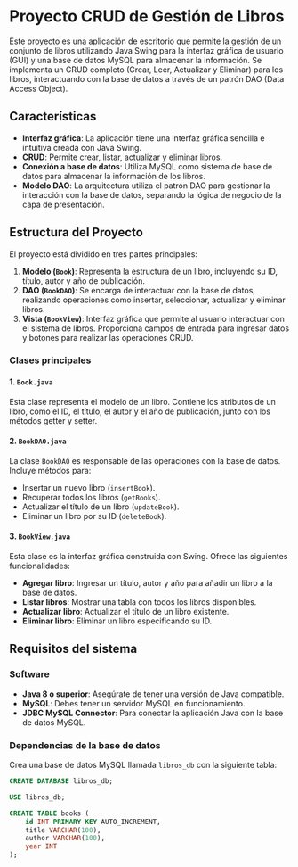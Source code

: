 # Proyecto CRUD de Gestión de Libros

Este proyecto es una aplicación de escritorio que permite la gestión de un conjunto de libros utilizando Java Swing para la interfaz gráfica de usuario (GUI) y una base de datos MySQL para almacenar la información. Se implementa un CRUD completo (Crear, Leer, Actualizar y Eliminar) para los libros, interactuando con la base de datos a través de un patrón DAO (Data Access Object).

## Características

- **Interfaz gráfica**: La aplicación tiene una interfaz gráfica sencilla e intuitiva creada con Java Swing.
- **CRUD**: Permite crear, listar, actualizar y eliminar libros.
- **Conexión a base de datos**: Utiliza MySQL como sistema de base de datos para almacenar la información de los libros.
- **Modelo DAO**: La arquitectura utiliza el patrón DAO para gestionar la interacción con la base de datos, separando la lógica de negocio de la capa de presentación.

## Estructura del Proyecto

El proyecto está dividido en tres partes principales:

1. **Modelo (`Book`)**: Representa la estructura de un libro, incluyendo su ID, título, autor y año de publicación.
2. **DAO (`BookDAO`)**: Se encarga de interactuar con la base de datos, realizando operaciones como insertar, seleccionar, actualizar y eliminar libros.
3. **Vista (`BookView`)**: Interfaz gráfica que permite al usuario interactuar con el sistema de libros. Proporciona campos de entrada para ingresar datos y botones para realizar las operaciones CRUD.

### Clases principales

#### 1. `Book.java`
Esta clase representa el modelo de un libro. Contiene los atributos de un libro, como el ID, el título, el autor y el año de publicación, junto con los métodos getter y setter.

#### 2. `BookDAO.java`
La clase `BookDAO` es responsable de las operaciones con la base de datos. Incluye métodos para:
- Insertar un nuevo libro (`insertBook`).
- Recuperar todos los libros (`getBooks`).
- Actualizar el título de un libro (`updateBook`).
- Eliminar un libro por su ID (`deleteBook`).

#### 3. `BookView.java`
Esta clase es la interfaz gráfica construida con Swing. Ofrece las siguientes funcionalidades:
- **Agregar libro**: Ingresar un título, autor y año para añadir un libro a la base de datos.
- **Listar libros**: Mostrar una tabla con todos los libros disponibles.
- **Actualizar libro**: Actualizar el título de un libro existente.
- **Eliminar libro**: Eliminar un libro especificando su ID.

## Requisitos del sistema

### Software
- **Java 8 o superior**: Asegúrate de tener una versión de Java compatible.
- **MySQL**: Debes tener un servidor MySQL en funcionamiento.
- **JDBC MySQL Connector**: Para conectar la aplicación Java con la base de datos MySQL.

### Dependencias de la base de datos
Crea una base de datos MySQL llamada `libros_db` con la siguiente tabla:

```sql
CREATE DATABASE libros_db;

USE libros_db;

CREATE TABLE books (
    id INT PRIMARY KEY AUTO_INCREMENT,
    title VARCHAR(100),
    author VARCHAR(100),
    year INT
);
